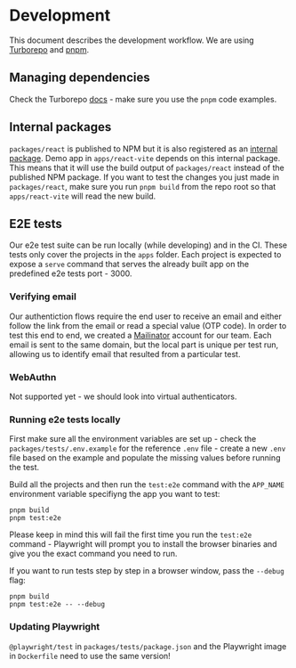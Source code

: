 # Development

This document describes the development workflow. We are using [Turborepo](https://turbo.build/repo/docs) and [pnpm](https://pnpm.io/motivation).

## Managing dependencies

Check the Turborepo [docs](https://turbo.build/repo/docs/handbook/package-installation#addingremovingupgrading-packages) - make sure you use the `pnpm` code examples.

## Internal packages

`packages/react` is published to NPM but it is also registered as an [internal package](https://turbo.build/repo/docs/handbook/sharing-code/internal-packages). Demo app in `apps/react-vite` depends on this internal package. This means that it will use the build output of `packages/react` instead of the published NPM package. If you want to test the changes you just made in `packages/react`, make sure you run `pnpm build` from the repo root so that `apps/react-vite` will read the new build.

## E2E tests

Our e2e test suite can be run locally (while developing) and in the CI. These tests only cover the projects in the `apps` folder. Each project is expected to expose a `serve` command that serves the already built app on the predefined e2e tests port - 3000.

### Verifying email

Our authentiction flows require the end user to receive an email and either follow the link from the email or read a special value (OTP code).
In order to test this end to end, we created a [Mailinator](https://www.mailinator.com/v4/private/inboxes.jsp?to=*) account for our team.
Each email is sent to the same domain, but the local part is unique per test run, allowing us to identify email that resulted from a particular test.

### WebAuthn

Not supported yet - we should look into virtual authenticators.

### Running e2e tests locally

First make sure all the environment variables are set up - check the `packages/tests/.env.example` for the reference `.env` file - create a new `.env` file based on the example and populate the missing values before running the test.

Build all the projects and then run the `test:e2e` command with the `APP_NAME` environment variable specifiyng the app you want to test:

```
pnpm build
pnpm test:e2e
```

Please keep in mind this will fail the first time you run the `test:e2e` command - Playwright will prompt you to install the browser binaries and give you the exact command you need to run.

If you want to run tests step by step in a browser window, pass the `--debug` flag:

```
pnpm build
pnpm test:e2e -- --debug
```

### Updating Playwright

`@playwright/test` in `packages/tests/package.json` and the Playwright image in `Dockerfile` need to use the same version!
